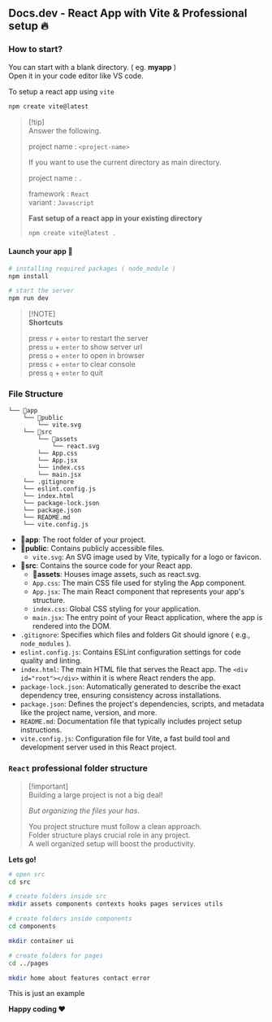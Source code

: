 ## Docs.dev - React App with Vite & Professional setup 🔥

### How to start?

You can start with a blank directory. ( eg. **myapp** )<br/>
Open it in your code editor like VS code.

To setup a react app using `vite`
```bash
npm create vite@latest
```
> [!tip]\
> Answer the following.
>
> project name : `<project-name>`
> 
> If you want to use the current directory as main directory.
> 
> project name : `.`
>
> framework : `React`\
> variant : `Javascript`
>
> **Fast setup of a react app in your existing directory**
> ```bash
> npm create vite@latest .
> ```

#### Launch your app 🚀
```bash
# installing required packages ( node_module )
npm install

# start the server
npm run dev
```

> [!NOTE]\
> **Shortcuts**
>
> press `r` + `enter` to restart the server\
> press `u` + `enter` to show server url\
> press `o` + `enter` to open in browser\
> press `c` + `enter` to clear console\
> press `q` + `enter` to quit

### File Structure

```
└── 📁app
    └── 📁public
        └── vite.svg
    └── 📁src
        └── 📁assets
            └── react.svg
        └── App.css
        └── App.jsx
        └── index.css
        └── main.jsx
    └── .gitignore
    └── eslint.config.js
    └── index.html
    └── package-lock.json
    └── package.json
    └── README.md
    └── vite.config.js
```

- **📁app**: The root folder of your project.
- **📁public**: Contains publicly accessible files.
    - `vite.svg`: An SVG image used by Vite, typically for a logo or favicon.
- **📁src**: Contains the source code for your React app.
    - **📁assets**: Houses image assets, such as react.svg.
    - `App.css`: The main CSS file used for styling the App component.
    - `App.jsx`: The main React component that represents your app's structure.
    - `index.css`: Global CSS styling for your application.
    - `main.jsx`: The entry point of your React application, where the app is rendered into the DOM.
- `.gitignore`: Specifies which files and folders Git should ignore ( e.g., `node_modules` ).
- `eslint.config.js`: Contains ESLint configuration settings for code quality and linting.
- `index.html`: The main HTML file that serves the React app. The `<div id="root"></div>` within it is where React renders the app.
- `package-lock.json`: Automatically generated to describe the exact dependency tree, ensuring consistency across installations.
- `package.json`: Defines the project's dependencies, scripts, and metadata like the project name, version, and more.
- `README.md`: Documentation file that typically includes project setup instructions.
- `vite.config.js`: Configuration file for Vite, a fast build tool and development server used in this React project.

### `React` professional folder structure

> [!important]\
> Building a large project is not a big deal!
>
> *But organizing the files your has*.
>
> You project structure must follow a clean approach.\
> Folder structure plays crucial role in any project.\
> A well organized setup will boost the productivity.

**Lets go!**<br/>

```bash
# open src
cd src

# create folders inside src
mkdir assets components contexts hooks pages services utils

# create folders inside components
cd components

mkdir container ui

# create folders for pages
cd ../pages

mkdir home about features contact error
```

This is just an example

**Happy coding ❤️**